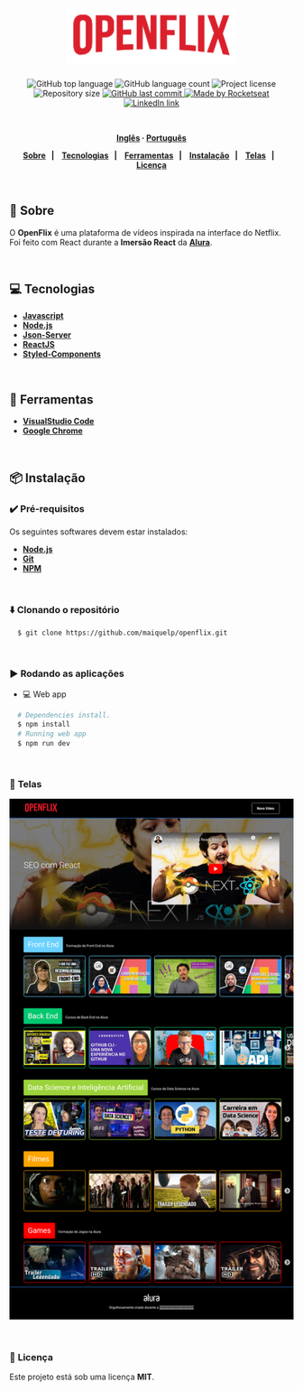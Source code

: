 <h1 align="center">
  <img alt="openflix" src="src/assets/img/logo.png" height="100px">
</h1>
<p align="center">
  <img alt="GitHub top language" src="https://img.shields.io/github/languages/top/maiquelp/openflix?color=%23DC1A28">
  <img alt="GitHub language count" src="https://img.shields.io/github/languages/count/maiquelp/openflix?color=%23DC1A28">
  <img alt="Project license" src="https://img.shields.io/github/license/maiquelp/openflix?color=DC1A28">
  <img alt="Repository size" src="https://img.shields.io/github/repo-size/maiquelp/openflix?color=DC1A28">
  <a href="https://github.com/maiquelp/openflix/commits/master">
    <img alt="GitHub last commit" src="https://img.shields.io/github/last-commit/maiquelp/openflix?color=%23DC1A28">
  <img alt="Made by Rocketseat" src="https://img.shields.io/badge/made%20by-Rocketseat-DC1A28?style=flat">
  </a>
  <!-- <img src="https://img.shields.io/badge/openflix-NLW 2.0-DC1A28?logo=data:image/png;base64,iVBORw0KGgoAAAANSUhEUgAAABAAAAAQCAMAAAAoLQ9TAAAALVBMVEVHcExxWsF0XMJzXMJxWcFsUsD///9jRrzY0u6Xh9Gsn9n39fyMecy0qd2bjNJWBT0WAAAABHRSTlMA2Do606wF2QAAAGlJREFUGJVdj1cWwCAIBLEsRU3uf9xobDH8+GZwUYi8i6ucJwrxKE+7D0G9Q4vlYqtmCSjndr4CgCgzlyFgfKfKCVO0LrPKjmiqMxGXkJwNnXskqWG+1oSM+BSwD8f29YLNjvx/OQrn+g99oQSoNmt3PgAAAABJRU5ErkJggg=="> -->
 <br>
  <a href="https://www.linkedin.com/in/maiquelp/">
      <img alt="LinkedIn link" src="https://img.shields.io/badge/-Maiquel Piovezan-0077B5?style=flat&amp;logo=Linkedin&amp;logoColor=white" height="25px">
  </a> 
  <!-- <a href="https://insomnia.rest/run/?label=openflix&amp;uri=https%3A%2F%2Fraw.githubusercontent.com%2maiquelp%2Fopenflix%2Fmaster%2F.github%2FInsomnia.json" target="_blank"><img src="https://insomnia.rest/images/run.svg" alt="Run in Insomnia"></a> -->
</p>
<strong>
<br>
<p align="center">
    <a href="README.md">Inglês</a>
    ·
    <a href="README-pt.md">Português</a>
</p>

<p align="center">
  <a href="#bookmark-sobre">Sobre</a>&nbsp;&nbsp;&nbsp;|&nbsp;&nbsp;&nbsp;
  <a href="#computer-tecnologias">Tecnologias</a>&nbsp;&nbsp;&nbsp;|&nbsp;&nbsp;&nbsp;
  <a href="#wrench-ferramentas">Ferramentas</a>&nbsp;&nbsp;&nbsp;|&nbsp;&nbsp;&nbsp;
  <a href="#package-instalação">Instalação</a>&nbsp;&nbsp;&nbsp;|&nbsp;&nbsp;&nbsp;
  <a href="#camera_flash-telas">Telas</a>&nbsp;&nbsp;&nbsp;|&nbsp;&nbsp;&nbsp;
  <a href="#memo-licença">Licença</a>
</p>
</strong>
<br>

## :bookmark: Sobre

O **OpenFlix** é uma plataforma de vídeos inspirada na interface do Netflix. Foi feito com React durante a **Imersão React** da **[Alura](https://www.alura.com.br/)**.

<br>

## :computer: Tecnologias

-  **[Javascript](https://www.w3schools.com/js/)**
-  **[Node.js](https://nodejs.org/)**
-  **[Json-Server](https://github.com/typicode/json-server)**
-  **[ReactJS](https://reactjs.org/)**
-  **[Styled-Components](https://styled-components.com/)**

<br>

## :wrench: Ferramentas

- **[VisualStudio Code](https://code.visualstudio.com/)**
- **[Google Chrome](https://www.google.com/chrome/)**

<br>

## :package: Instalação

### :heavy_check_mark: **Pré-requisitos**

Os seguintes softwares devem estar instalados:
  
  - **[Node.js](https://nodejs.org/en/)**
  - **[Git](https://git-scm.com/)**
  - **[NPM](https://www.npmjs.com/)**

<br>
  
### :arrow_down: **Clonando o repositório**

```sh
  $ git clone https://github.com/maiquelp/openflix.git
```

<br>

### :arrow_forward:	**Rodando as aplicações**

- :computer: Web app

```sh
  # Dependencies install.
  $ npm install
  # Running web app
  $ npm run dev
```

<br>

### :camera_flash: **Telas**

![Main](.github/screen.png)

<br>

### :memo: **Licença**

Este projeto está sob uma licença **MIT**.
